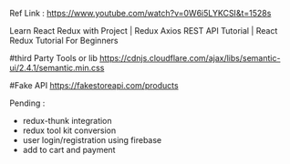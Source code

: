 Ref Link : https://www.youtube.com/watch?v=0W6i5LYKCSI&t=1528s

Learn React Redux with Project | Redux Axios REST API Tutorial | React Redux Tutorial For Beginners

#third Party Tools or lib
https://cdnjs.cloudflare.com/ajax/libs/semantic-ui/2.4.1/semantic.min.css

#Fake API
https://fakestoreapi.com/products

Pending :

- redux-thunk integration
- redux tool kit conversion
- user login/registration using firebase
- add to cart and payment
